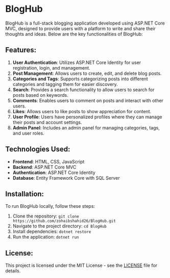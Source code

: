 # BlogHub

BlogHub is a full-stack blogging application developed using ASP.NET Core MVC, designed to provide users with a platform to write and share their thoughts and ideas. Below are the key functionalities of BlogHub:

## Features:

1. **User Authentication**: Utilizes ASP.NET Core Identity for user registration, login, and management.
2. **Post Management**: Allows users to create, edit, and delete blog posts.
3. **Categories and Tags**: Supports categorizing posts into different categories and tagging them for easier discovery.
4. **Search**: Provides a search functionality to allow users to search for posts based on keywords.
5. **Comments**: Enables users to comment on posts and interact with other users.
6. **Likes**: Allows users to like posts to show appreciation for content.
7. **User Profile**: Users have personalized profiles where they can manage their posts and account settings.
8. **Admin Panel**: Includes an admin panel for managing categories, tags, and user roles.

## Technologies Used:

- **Frontend**: HTML, CSS, JavaScript
- **Backend**: ASP.NET Core MVC
- **Authentication**: ASP.NET Core Identity
- **Database**: Entity Framework Core with SQL Server

## Installation:

To run BlogHub locally, follow these steps:

1. Clone the repository: `git clone https://github.com/zohaibshahid26/BlogHub.git`
2. Navigate to the project directory: `cd BlogHub`
3. Install dependencies: `dotnet restore`
4. Run the application: `dotnet run`


## License:

This project is licensed under the MIT License - see the [LICENSE](LICENSE) file for details.
